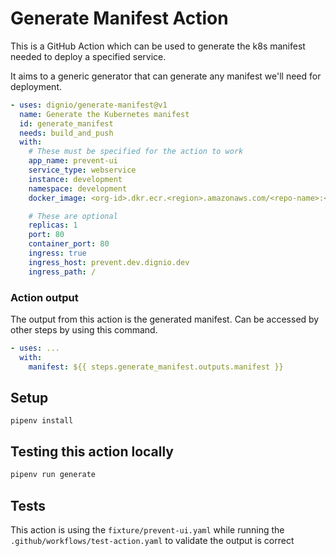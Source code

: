 # Generate Manifest Action

This is a GitHub Action which can be used to generate the k8s manifest needed to deploy a specified service.

It aims to a generic generator that can generate any manifest we'll need for deployment.

```yaml
- uses: dignio/generate-manifest@v1
  name: Generate the Kubernetes manifest
  id: generate_manifest
  needs: build_and_push
  with:
    # These must be specified for the action to work
    app_name: prevent-ui
    service_type: webservice
    instance: development
    namespace: development
    docker_image: <org-id>.dkr.ecr.<region>.amazonaws.com/<repo-name>:<tag>

    # These are optional
    replicas: 1
    port: 80
    container_port: 80
    ingress: true
    ingress_host: prevent.dev.dignio.dev
    ingress_path: /
```

### Action output

The output from this action is the generated manifest. Can be accessed by other steps by using this command.

```yaml
- uses: ...
  with:
    manifest: ${{ steps.generate_manifest.outputs.manifest }}
```

## Setup

```
pipenv install
```

## Testing this action locally

```bash
pipenv run generate
```

## Tests
This action is using the `fixture/prevent-ui.yaml` while running the `.github/workflows/test-action.yaml` to validate the output is correct
